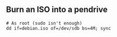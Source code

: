 ---
---

## Burn an ISO into a pendrive

```shell
# As root (sudo isn't enough)
dd if=debian.iso of=/dev/sdb bs=4M; sync
```
